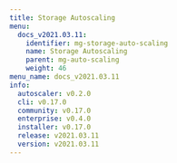 ```yaml
---
title: Storage Autoscaling
menu:
  docs_v2021.03.11:
    identifier: mg-storage-auto-scaling
    name: Storage Autoscaling
    parent: mg-auto-scaling
    weight: 46
menu_name: docs_v2021.03.11
info:
  autoscaler: v0.2.0
  cli: v0.17.0
  community: v0.17.0
  enterprise: v0.4.0
  installer: v0.17.0
  release: v2021.03.11
  version: v2021.03.11
---
```


